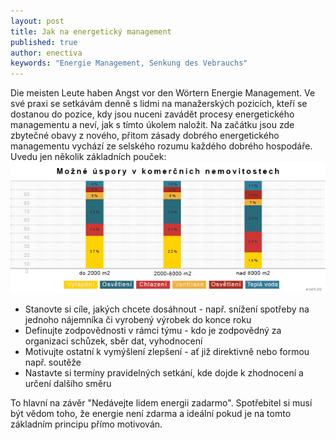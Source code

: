```yaml
---
layout: post
title: Jak na energetický management
published: true
author: enectiva
keywords: "Energie Management, Senkung des Vebrauchs"
---
```


Die meisten Leute haben Angst vor den Wörtern Energie Management. Ve své praxi se setkávám denně s lidmi na manažerských pozicích, kteří se dostanou do pozice, kdy jsou nuceni zavádět procesy energetického managementu a neví, jak s tímto úkolem naložit. Na začátku jsou zde zbytečné obavy z nového, přitom zásady dobrého energetického managementu vychází ze selského rozumu každého dobrého hospodáře. Uvedu jen několik základních pouček:
![mozna-upspory_edit.png](/img/mozna-upspory_edit.png)

- Stanovte si cíle, jakých chcete dosáhnout - např. snížení spotřeby na jednoho nájemníka či vyrobený výrobek do konce roku
- Definujte zodpovědnosti v rámci týmu - kdo je zodpovědný za organizaci schůzek, sběr dat, vyhodnocení
- Motivujte ostatní k vymýšlení zlepšení - ať již direktivně nebo formou např. soutěže
- Nastavte si termíny pravidelných setkání, kde dojde k zhodnocení a určení dalšího směru

To hlavní na závěr "Nedávejte lidem energii zadarmo". Spotřebitel si musí být vědom toho, že energie není zdarma a ideální pokud je na tomto základním principu přímo motivován.
